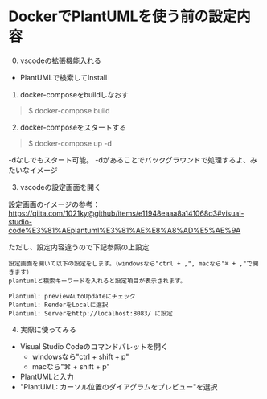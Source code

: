 # DockerでPlantUMLを使う前の設定内容
0. vscodeの拡張機能入れる
- PlantUMLで検索してInstall

1. docker-composeをbuildしなおす
> $ docker-compose build

2. docker-composeをスタートする
> $ docker-compose up -d

-dなしでもスタート可能。
-dがあることでバックグラウンドで処理するよ、みたいなイメージ

3. vscodeの設定画面を開く

設定画面のイメージの参考：
https://qiita.com/1021ky@github/items/e11948eaaa8a141068d3#visual-studio-code%E3%81%AEplantuml%E3%81%AE%E8%A8%AD%E5%AE%9A

ただし、設定内容違うので下記参照の上設定

```
設定画面を開いて以下の設定をします。（windowsなら"ctrl + ,", macなら"⌘ + ,"で開きます）
plantumlと検索キーワードを入れると設定項目が表示されます。

Plantuml: previewAutoUpdateにチェック
Plantuml: RenderをLocalに選択
Plantuml: Serverをhttp://localhost:8083/ に設定
```

4. 実際に使ってみる
- Visual Studio Codeのコマンドパレットを開く
    - windowsなら"ctrl + shift + p"
    - macなら"⌘ + shift + p"
- PlantUMLと入力
- "PlantUML: カーソル位置のダイアグラムをプレビュー"を選択